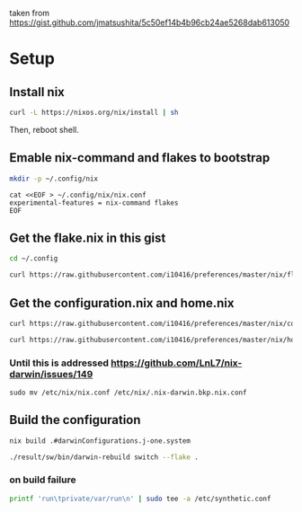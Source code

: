 taken from https://gist.github.com/jmatsushita/5c50ef14b4b96cb24ae5268dab613050

# Setup

## Install nix

```sh
curl -L https://nixos.org/nix/install | sh
```

Then, reboot shell.


## Emable nix-command and flakes to bootstrap 

```sh
mkdir -p ~/.config/nix
```

```
cat <<EOF > ~/.config/nix/nix.conf
experimental-features = nix-command flakes
EOF
```

## Get the flake.nix in this gist

```sh
cd ~/.config
```

```sh
curl https://raw.githubusercontent.com/i10416/preferences/master/nix/flake.nix -O
```

## Get the configuration.nix and home.nix

```sh
curl https://raw.githubusercontent.com/i10416/preferences/master/nix/configuration.nix -O
```

```sh
curl https://raw.githubusercontent.com/i10416/preferences/master/nix/home.nix -O
```
### Until this is addressed https://github.com/LnL7/nix-darwin/issues/149

```
sudo mv /etc/nix/nix.conf /etc/nix/.nix-darwin.bkp.nix.conf
```

## Build the configuration

```sh
nix build .#darwinConfigurations.j-one.system
```

```sh
./result/sw/bin/darwin-rebuild switch --flake .
```

### on build failure

```sh
printf 'run\tprivate/var/run\n' | sudo tee -a /etc/synthetic.conf  
```
